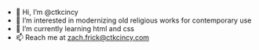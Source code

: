- 👋 Hi, I’m @ctkcincy
- 👀 I’m interested in modernizing old religious works for contemporary use
- 🌱 I’m currently learning html and css
- 📫 Reach me at zach.frick@ctkcincy.com

<!---
ctkcincy/ctkcincy is a ✨ special ✨ repository because its `README.md` (this file) appears on your GitHub profile.
You can click the Preview link to take a look at your changes.
--->
